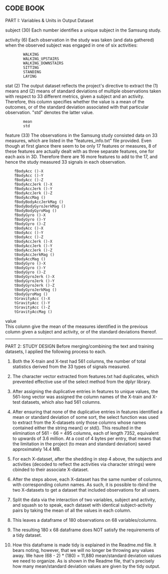 CODE BOOK
-----------------------------------------------------------
PART I: Variables & Units in Output Dataset

subject (30)
	Each number identifies a unique subject in the Samsung study.

activity (6)
	Each observation in the study was taken (and data gathered) when the observed subject was engaged in one of 		six activities:

        	WALKING
        	WALKING_UPSTAIRS
     		WALKING_DOWNSTAIRS
        	SITTING
        	STANDING
        	LAYING

stat (2)
	The output dataset reflects the project's directive to extract the (1) means and (2) means of standard 			deviations of multiple observations taken with respect to 33 different metrics, given a subject and an 			activity.  Therefore, this column specifies whether the value is a mean of the outcomes, or of the 			standard deviation associated with that particular observation.  "std" denotes the latter value.

        	mean
        	std
        
feature (33)
	The observations in the Samsung study consisted data on 33 measures, which are listed in the 				"features_info.txt" file provided.  Even though at first glance there seem to be only 17 features or 			measures, 8 of these features are actually dealt with as three separate features, one for each axis in 3D. 	Therefore there are 16 more features to add to the 17, and hence the study measured 33 signals in each 				observation.
	
		fBodyAcc ()-X           
		fBodyAcc ()-Y          
	 	fBodyAcc ()-Z           
		fBodyAccJerk ()-X      
	 	fBodyAccJerk ()-Y       
		fBodyAccJerk ()-Z      
	 	fBodyAccMag ()          
		fBodyBodyAccJerkMag () 
	 	fBodyBodyGyroJerkMag () 
		fBodyBodyGyroMag ()    
	 	fBodyGyro ()-X          
		fBodyGyro ()-Y         
	 	fBodyGyro ()-Z          
		tBodyAcc ()-X          
	 	tBodyAcc ()-Y           
		tBodyAcc ()-Z          
	 	tBodyAccJerk ()-X       
		tBodyAccJerk ()-Y      
	 	tBodyAccJerk ()-Z      
	 	tBodyAccJerkMag ()     
	 	tBodyAccMag ()          
		tBodyGyro ()-X         
	 	tBodyGyro ()-Y          
		tBodyGyro ()-Z         
	 	tBodyGyroJerk ()-X      
		tBodyGyroJerk ()-Y     
	 	tBodyGyroJerk ()-Z      
		tBodyGyroJerkMag ()    
	 	tBodyGyroMag ()         
		tGravityAcc ()-X       
	 	tGravityAcc ()-Y        
		tGravityAcc ()-Z       
	 	tGravityAccMag ()

value     
	This column give the mean of the measures identified in the previous column given a subject and activity, or 		of the standard deviations thereof.  
    
-----------------------------------------------------------
PART 2: STUDY DESIGN
Before merging/combining the text and training datasets, I applied the following process to each.

1) Both the X-train and X-test had 561 columns, the number of total statistics derived from the 33 types of signals measured.

2) The character vector extracted from features.txt had duplicates, which prevented effective use of the select method from the dplyr library.

3) After assigning the duplicative entries in features to unique values, the 561-long vector was assigned the column names of the X-train and X-test datasets, which also had 561 columns.

4) After ensuring that none of the duplicative entries in features identified a mean or standard deviation of some sort, the select function was used to extract from the X-datasets only those columns whose names contained either the string mean() or std().  This resulted in the elimination of 561 - 66 = 495 columns, each of length 7352, equivalent to upwards of 3.6 million.  At a cost of 4 bytes per entry, that means that the limitation in the project (to mean and standard deviation) saved approximately 14.4 MB.

5) For each X-dataset, after the shedding in step 4 above, the subjects and activities (decoded to reflect the activities via character strings) were cbinded to their associate X-dataset.

6) After the steps above, each X-dataset has the same number of columns, with corresponding column names.  As such, it is possible to rbind the two X-datasets to get a dataset that included observations for all users.

7) Split the data via the interaction of two variables, subject and activity, and squash so to speak, each dataset with identical subject-activity pairs by taking the mean of all the values in each column.  

8) This leaves a dataframe of 180 observations on 68 variables/columns.

9) The resulting 180 x 68 dataframe does NOT satisfy the requirements of a tidy dataset.

10) How this dataframe is made tidy is explained in the Readme.md file.  It bears noting, however, that we will no longer be throwing any values away.  We have (68 - 2) * (180) = 11,880 mean/standard deviation values we need to organize.  As is shown in the Readme file, that's precisely how many mean/standard deviation values are given by the tidy output.


      
